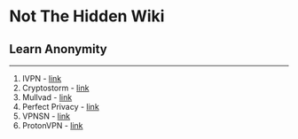 # Not The Hidden Wiki

## Learn Anonymity
-----

1. IVPN - [link](https://www.ivpn.net/)
2. Cryptostorm - [link](https://cryptostorm.is/)
3. Mullvad - [link](https://mullvad.net/)
4. Perfect Privacy - [link](https://www.perfect-privacy.com/)
5. VPNSN - [link](https://vpn.sn/)
6. ProtonVPN - [link](https://protonvpn.com/)